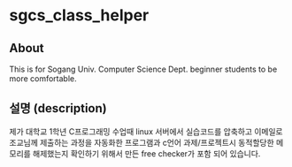 sgcs_class_helper
==================

About
-----
This is for Sogang Univ. Computer Science Dept. beginner students to be more comfortable.

설명 (description)
----
제가 대학교 1학년 C프로그래밍 수업때 linux 서버에서 실습코드를 압축하고 이메일로 조교님께 제출하는 과정을 자동화한 프로그램과 c언어 과제/프로젝트시 동적할당한 메모리를 해제했는지 확인하기 위해서 만든 free checker가 포함 되어 있습니다.
              
